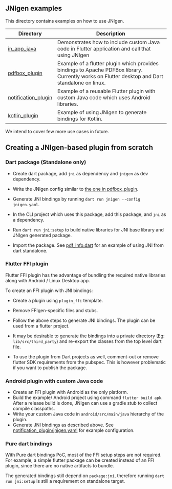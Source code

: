 ## JNIgen examples

This directory contains examples on how to use JNIgen.

| Directory                                   | Description                                                                                                                                    |
| ------------------------------------------- | ---------------------------------------------------------------------------------------------------------------------------------------------- |
| [in_app_java](https://github.com/dart-lang/native/tree/main/pkgs/jnigen/example/in_app_java/)                 | Demonstrates how to include custom Java code in Flutter application and call that using JNIgen                                                 |
| [pdfbox_plugin](https://github.com/dart-lang/native/tree/main/pkgs/jnigen/example/pdfbox_plugin/)             | Example of a flutter plugin which provides bindings to Apache PDFBox library. Currently works on Flutter desktop and Dart standalone on linux. |
| [notification_plugin](https://github.com/dart-lang/native/tree/main/pkgs/jnigen/example/notification_plugin/) | Example of a reusable Flutter plugin with custom Java code which uses Android libraries.                                                       |
| [kotlin_plugin](https://github.com/dart-lang/native/tree/main/pkgs/jnigen/example/kotlin_plugin)             | Example of using JNIgen to generate bindings for Kotlin.                                                                                       |

We intend to cover few more use cases in future.

## Creating a JNIgen-based plugin from scratch

### Dart package (Standalone only)

- Create dart package, add `jni` as dependency and `jnigen` as dev dependency.
- Write the JNIgen config similar to [the one in pdfbox_plugin](https://github.com/dart-lang/native/tree/main/pkgs/jnigen/example/pdfbox_plugin/jnigen.yaml).
- Generate JNI bindings by running `dart run jnigen --config jnigen.yaml`.

- In the CLI project which uses this package, add this package, and `jni` as a dependency.
- Run `dart run jni:setup` to build native libraries for JNI base library and JNIgen generated package.
- Import the package. See [pdf_info.dart](https://github.com/dart-lang/native/tree/main/pkgs/jnigen/example/pdfbox_plugin/dart_example/bin/pdf_info.dart) for an example of using JNI from dart standalone.

### Flutter FFI plugin

Flutter FFI plugin has the advantage of bundling the required native libraries along with Android / Linux Desktop app.

To create an FFI plugin with JNI bindings:

- Create a plugin using `plugin_ffi` template.
- Remove FFIgen-specific files and stubs.
- Follow the above steps to generate JNI bindings. The plugin can be used from a flutter project.

- It may be desirable to generate the bindings into a private directory (Eg: `lib/src/third_party`) and re-export the classes from the top level dart file.

- To use the plugin from Dart projects as well, comment-out or remove flutter SDK requirements from the pubspec. This is however problematic if you want to publish the package.

### Android plugin with custom Java code

- Create an FFI plugin with Android as the only platform.
- Build the example/ Android project using command `flutter build apk`. After a release build is done, JNIgen can use a gradle stub to collect compile classpaths.
- Write your custom Java code in `android/src/main/java` hierarchy of the plugin.
- Generate JNI bindings as described above. See [notification_plugin/jnigen.yaml](https://github.com/dart-lang/native/tree/main/pkgs/jnigen/example/notification_plugin/jnigen.yaml) for example configuration.

### Pure dart bindings

With Pure dart bindings PoC, most of the FFI setup steps are not required. For example, a simple flutter package can be created instead of an FFI plugin, since there are no native artifacts to bundle.

The generated bindings still depend on `package:jni`, therefore running `dart run jni:setup` is still a requirement on standalone target.
